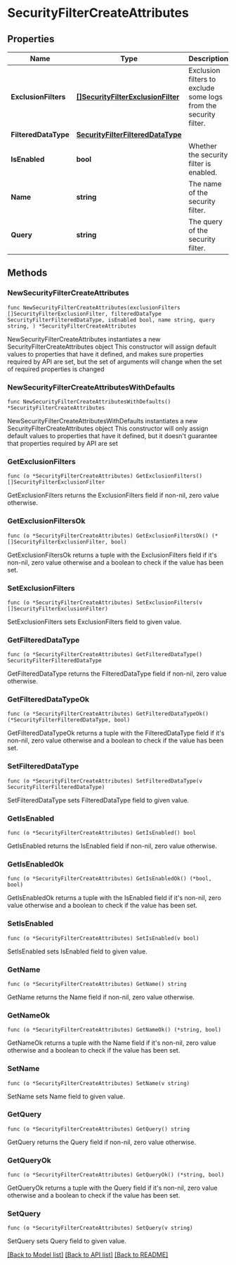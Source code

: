 # SecurityFilterCreateAttributes

## Properties

Name | Type | Description | Notes
---- | ---- | ----------- | ------
**ExclusionFilters** | [**[]SecurityFilterExclusionFilter**](SecurityFilterExclusionFilter.md) | Exclusion filters to exclude some logs from the security filter. | 
**FilteredDataType** | [**SecurityFilterFilteredDataType**](SecurityFilterFilteredDataType.md) |  | 
**IsEnabled** | **bool** | Whether the security filter is enabled. | 
**Name** | **string** | The name of the security filter. | 
**Query** | **string** | The query of the security filter. | 

## Methods

### NewSecurityFilterCreateAttributes

`func NewSecurityFilterCreateAttributes(exclusionFilters []SecurityFilterExclusionFilter, filteredDataType SecurityFilterFilteredDataType, isEnabled bool, name string, query string, ) *SecurityFilterCreateAttributes`

NewSecurityFilterCreateAttributes instantiates a new SecurityFilterCreateAttributes object
This constructor will assign default values to properties that have it defined,
and makes sure properties required by API are set, but the set of arguments
will change when the set of required properties is changed

### NewSecurityFilterCreateAttributesWithDefaults

`func NewSecurityFilterCreateAttributesWithDefaults() *SecurityFilterCreateAttributes`

NewSecurityFilterCreateAttributesWithDefaults instantiates a new SecurityFilterCreateAttributes object
This constructor will only assign default values to properties that have it defined,
but it doesn't guarantee that properties required by API are set

### GetExclusionFilters

`func (o *SecurityFilterCreateAttributes) GetExclusionFilters() []SecurityFilterExclusionFilter`

GetExclusionFilters returns the ExclusionFilters field if non-nil, zero value otherwise.

### GetExclusionFiltersOk

`func (o *SecurityFilterCreateAttributes) GetExclusionFiltersOk() (*[]SecurityFilterExclusionFilter, bool)`

GetExclusionFiltersOk returns a tuple with the ExclusionFilters field if it's non-nil, zero value otherwise
and a boolean to check if the value has been set.

### SetExclusionFilters

`func (o *SecurityFilterCreateAttributes) SetExclusionFilters(v []SecurityFilterExclusionFilter)`

SetExclusionFilters sets ExclusionFilters field to given value.


### GetFilteredDataType

`func (o *SecurityFilterCreateAttributes) GetFilteredDataType() SecurityFilterFilteredDataType`

GetFilteredDataType returns the FilteredDataType field if non-nil, zero value otherwise.

### GetFilteredDataTypeOk

`func (o *SecurityFilterCreateAttributes) GetFilteredDataTypeOk() (*SecurityFilterFilteredDataType, bool)`

GetFilteredDataTypeOk returns a tuple with the FilteredDataType field if it's non-nil, zero value otherwise
and a boolean to check if the value has been set.

### SetFilteredDataType

`func (o *SecurityFilterCreateAttributes) SetFilteredDataType(v SecurityFilterFilteredDataType)`

SetFilteredDataType sets FilteredDataType field to given value.


### GetIsEnabled

`func (o *SecurityFilterCreateAttributes) GetIsEnabled() bool`

GetIsEnabled returns the IsEnabled field if non-nil, zero value otherwise.

### GetIsEnabledOk

`func (o *SecurityFilterCreateAttributes) GetIsEnabledOk() (*bool, bool)`

GetIsEnabledOk returns a tuple with the IsEnabled field if it's non-nil, zero value otherwise
and a boolean to check if the value has been set.

### SetIsEnabled

`func (o *SecurityFilterCreateAttributes) SetIsEnabled(v bool)`

SetIsEnabled sets IsEnabled field to given value.


### GetName

`func (o *SecurityFilterCreateAttributes) GetName() string`

GetName returns the Name field if non-nil, zero value otherwise.

### GetNameOk

`func (o *SecurityFilterCreateAttributes) GetNameOk() (*string, bool)`

GetNameOk returns a tuple with the Name field if it's non-nil, zero value otherwise
and a boolean to check if the value has been set.

### SetName

`func (o *SecurityFilterCreateAttributes) SetName(v string)`

SetName sets Name field to given value.


### GetQuery

`func (o *SecurityFilterCreateAttributes) GetQuery() string`

GetQuery returns the Query field if non-nil, zero value otherwise.

### GetQueryOk

`func (o *SecurityFilterCreateAttributes) GetQueryOk() (*string, bool)`

GetQueryOk returns a tuple with the Query field if it's non-nil, zero value otherwise
and a boolean to check if the value has been set.

### SetQuery

`func (o *SecurityFilterCreateAttributes) SetQuery(v string)`

SetQuery sets Query field to given value.



[[Back to Model list]](../README.md#documentation-for-models) [[Back to API list]](../README.md#documentation-for-api-endpoints) [[Back to README]](../README.md)



